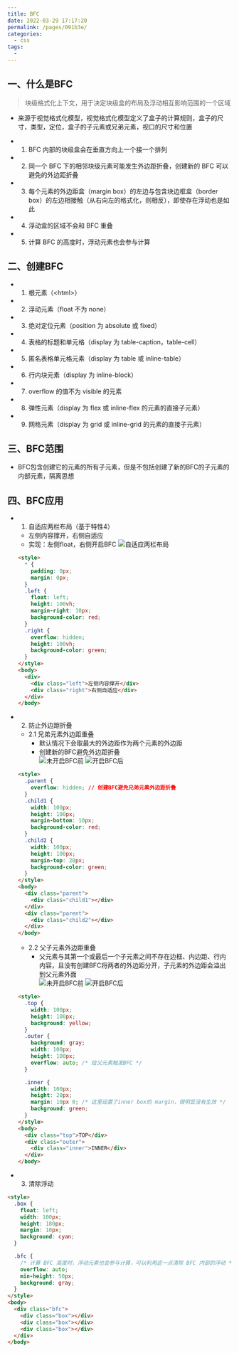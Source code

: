 ```yaml
---
title: BFC
date: 2022-03-29 17:17:20
permalink: /pages/091b3e/
categories:
  - css
tags:
  - 
---
```


## 一、什么是BFC
> 块级格式化上下文，用于决定块级盒的布局及浮动相互影响范围的一个区域
- 来源于视觉格式化模型，视觉格式化模型定义了盒子的计算规则，盒子的尺寸，类型，定位，盒子的子元素或兄弟元素，视口的尺寸和位置

- 1. BFC 内部的块级盒会在垂直方向上一个接一个排列
- 2. 同一个 BFC 下的相邻块级元素可能发生外边距折叠，创建新的 BFC 可以避免的外边距折叠
- 3. 每个元素的外边距盒（margin box）的左边与包含块边框盒（border box）的左边相接触（从右向左的格式化，则相反），即使存在浮动也是如此
- 4. 浮动盒的区域不会和 BFC 重叠
- 5. 计算 BFC 的高度时，浮动元素也会参与计算
## 二、创建BFC
- 1. 根元素（\<html>）
- 2. 浮动元素（float 不为 none）
- 3. 绝对定位元素（position 为 absolute 或 fixed）
- 4. 表格的标题和单元格（display 为 table-caption，table-cell）
- 5. 匿名表格单元格元素（display 为 table 或 inline-table）
- 6. 行内块元素（display 为 inline-block）
- 7. overflow 的值不为 visible 的元素
- 8. 弹性元素（display 为 flex 或 inline-flex 的元素的直接子元素）
- 9. 网格元素（display 为 grid 或 inline-grid 的元素的直接子元素）
## 三、BFC范围
- BFC包含创建它的元素的所有子元素，但是不包括创建了新的BFC的子元素的内部元素，隔离思想
## 四、BFC应用
- 1. 自适应两栏布局（基于特性4）
  - 左侧内容撑开，右侧自适应
  - 实现：左侧float，右侧开启BFC
  ![自适应两栏布局](./assets/towColumns.png)
  ```html
  <style>
    * {
      padding: 0px;
      margin: 0px;
    }
    .left {
      float: left;
      height: 100vh;
      margin-right: 10px;
      background-color: red;
    }
    .right {
      overflow: hidden;
      height: 100vh;
      background-color: green;
    }
  </style>
  <body>
    <div>
      <div class="left">左侧内容撑开</div>
      <div class="right">右侧自适应</div>
    </div>
  </body>
  ```
- 2. 防止外边距折叠
  - 2.1 兄弟元素外边距重叠
    - 默认情况下会取最大的外边距作为两个元素的外边距
    - 创建新的BFC避免外边距折叠  
    ![未开启BFC前](./assets/brother1.png)
    ![开启BFC后](./assets/brother2.png)
  ```html
  <style>
    .parent {
      overflow: hidden; // 创建BFC避免兄弟元素外边距折叠
    }
    .child1 {
      width: 100px;
      height: 100px;
      margin-bottom: 10px;
      background-color: red;
    }
    .child2 {
      width: 100px;
      height: 100px;
      margin-top: 20px;
      background-color: green;
    }
  </style>
  <body>
    <div class="parent">
      <div class="child1"></div>
    </div>
    <div class="parent">
      <div class="child2"></div>
    </div>
  </body>
  ```
  - 2.2 父子元素外边距重叠
    - 父元素与其第一个或最后一个子元素之间不存在边框、内边距、行内内容，且没有创建BFC将两者的外边距分开，子元素的外边距会溢出到父元素外面  
    ![未开启BFC前](./assets/father1.png)
    ![开启BFC后](./assets/father2.png)
  ```html
  <style>
    .top {
      width: 100px;
      height: 100px;
      background: yellow;
    }
    .outer {
      background: gray;
      width: 100px;
      height: 100px;
      overflow: auto; /* 给父元素触发BFC */
    }

    .inner {
      width: 100px;
      height: 20px;
      margin: 10px 0; /* 这里设置了inner box的 margin，很明显没有生效 */
      background: green;
    }
  </style>
  <body>
    <div class="top">TOP</div>
    <div class="outer">
      <div class="inner">INNER</div>
    </div>
  </body>
  ```
- 3. 清除浮动
```html
<style>
  .box {
    float: left;
    width: 100px;
    height: 180px;
    margin: 10px;
    background: cyan;
  }

  .bfc {
    /* 计算 BFC 高度时，浮动元素也会参与计算，可以利用这一点清除 BFC 内部的浮动 */
    overflow: auto;
    min-height: 50px;
    background: gray;
  }
</style>
<body>
  <div class="bfc">
    <div class="box"></div>
    <div class="box"></div>
    <div class="box"></div>
  </div>
</body>
```
